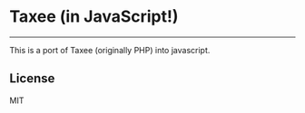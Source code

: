 # Taxee (in JavaScript!)

----------

This is a port of Taxee (originally PHP) into javascript.


## License

MIT

